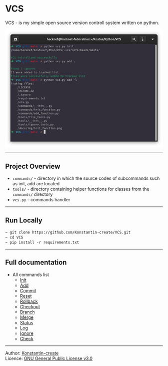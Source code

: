 # VCS
VCS - is my simple open source version controll system written on python.


![Directory initialization syntax](/docs/img/banner.png)

___

## Project Overview
- `commands/` - directory in which the source codes of subcommands such as init, add are located
- `tools/` - directory containing helper functions for classes from the `commands/` directory
- `vcs.py` - commands handler

___

## Run Locally
```
~ git clone https://github.com/Konstantin-create/VCS.git
~ cd VCS
~ pip install -r requirements.txt
```

___

## Full documentation

- All commands list
    - [Init](/docs/init.md)
    - [Add](/docs/add.md)
    - [Commit](/docs/commit.md)
    - [Reset](/docs/reset.md)
    - [Rollback](/docs/rollback.md)
    - [Checkout](/docs/checkout.md)
    - [Branch](/docs/branch.md)
    - [Merge](/docs/merge.md)
    - [Status](/docs/status.md)
    - [Log](/docs/log.md)
    - [Ignore](/docs/ignore.md)
    - [Check](/docs/check.md)
___

Author: [Konstantin-create](https://github.com/Konstantin-create)
\
Licence: [GNU General Public License v3.0](/LICENSE)